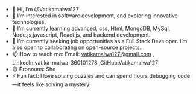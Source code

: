 - 👋 Hi, I’m @Vatikamalwa127
- 👀 I’m interested in software development, and exploring innovative technologies.
- 🌱 I’m currently learning advanced, css, Html, MongoDB, MySql, Node.js,javascript, React.js, and backend development.
- 💞️ I’m currently seeking job opportunities as a Full Stack Developer.
      I’m also open to collaborating on open-source projects..
- 📫 How to reach me: Email: vatikamalwa127@gmail.com , LinkedIn:vatika-malwa-360101278 ,GitHub:Vatikamalwa127
- 😄 Pronouns: She
- ⚡ Fun fact: I love solving puzzles and can spend hours debugging code—it feels like solving a mystery!

<!---
Vatikamalwa127/Vatikamalwa127 is a ✨ special ✨ repository because its `README.md` (this file) appears on your GitHub profile.
You can click the Preview link to take a look at your changes.
--->
